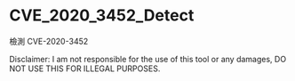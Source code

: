 # CVE_2020_3452_Detect

檢測 CVE-2020-3452


Disclaimer:
I am not responsible for the use of this tool or any damages, DO NOT USE THIS FOR ILLEGAL PURPOSES.
